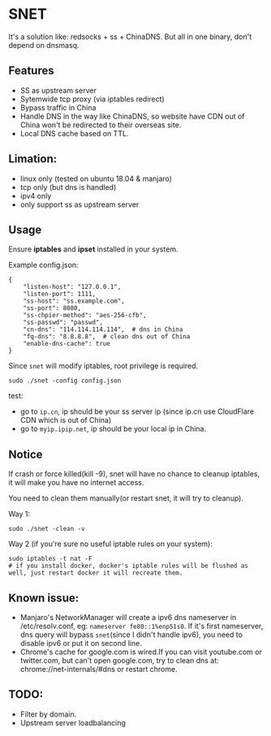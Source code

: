 # SNET

It's a solution like: redsocks +  ss + ChinaDNS. But all in one binary, don't depend on dnsmasq.


## Features

- SS as upstream server
- Sytemwide tcp proxy (via iptables redirect)
- Bypass traffic in China
- Handle DNS in the way like ChinaDNS, so website have CDN out of China won't be redirected to their overseas site.
- Local DNS cache based on TTL.

## Limation:

- linux only (tested on ubuntu 18.04 & manjaro)
- tcp only (but dns is handled)
- ipv4 only
- only support ss as upstream server

## Usage

Ensure **iptables** and **ipset** installed in your system.

Example config.json:

    {
        "listen-host": "127.0.0.1",
        "listen-port": 1111,
        "ss-host": "ss.example.com",
        "ss-port": 8080,
        "ss-chpier-method": "aes-256-cfb",
        "ss-passwd": "passwd",
        "cn-dns": "114.114.114.114",  # dns in China
        "fq-dns": "8.8.8.8",  # clean dns out of China
        "enable-dns-cache": true
    }

Since `snet` will modify iptables, root privilege is required. 

`sudo ./snet -config config.json`

test:

- go to `ip.cn`, ip should be your ss server ip (since ip.cn use CloudFlare CDN which is out of China)
- go to `myip.ipip.net`, ip should be your local ip in China.

## Notice

If crash or force killed(kill -9), snet will have no chance to cleanup iptables, it will make you have no internet access.

You need to clean them manually(or restart snet, it will try to cleanup).

Way 1:

    sudo ./snet -clean -v

Way 2 (if you're sure no useful iptable rules on your system):

    sudo iptables -t nat -F  
    # if you install docker, docker's iptable rules will be flushed as well, just restart docker it will recreate them.

## Known issue:

- Manjaro's NetworkManager will create a ipv6 dns nameserver in /etc/resolv.conf, eg: `nameserver fe80::1%enp51s0`.
If it's first nameserver, dns query will bypass `snet`(since I didn't handle ipv6), you need to disable ipv6 or put it on second line.
- Chrome's cache for google.com is wired.If you can visit youtube.com or twitter.com, but can't open google.com, try to clean dns at: chrome://net-internals/#dns or restart chrome.

## TODO:

- Filter by domain.
- Upstream server loadbalancing
